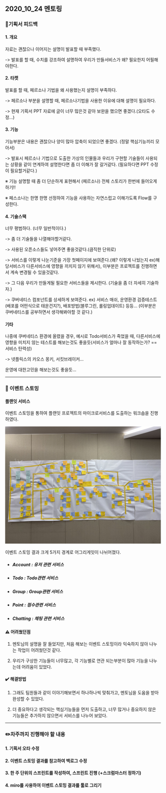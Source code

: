 ## 2020_10_24 멘토링

### 📝기획서 피드백

#### 1. 개요

자료는 괜찮으나 이어지는 설명이 발표할 때 부족했다.

-> 발표를 할 때, 수치를 강조하여 설명하여 우리가 만들서비스가 왜? 필요한지 어필해야한다.

#### 2. 타켓

발표를 할 때, 페르소나 기법을 왜 사용했는지 설명이 부족하다.

-> 페르소나 부분을 설명할 때, 페르소나기법을 사용한 이유에 대해 설명이 필요하다.

-> 현재 기획서 PPT 자료에 글이 너무 많은것 같아 보완을 했으면 좋겠다.(오타도 수정...)

#### 3. 기능

기능부분은 내용은 괜찮으나 양이 많아 압축이 되었으면 좋겠다. (정말 핵심기능끼리 모아서)

-> 발표시 페르소나 기법으로 도출한 가상의 인물들과 우리가 구현할 기술들이 사용되는 상황을 같이 연계하여 설명한다면 좀 더 이해가 잘 갈거같다. (필요하다면 PPT 수정이 필요할거같다.)

※ 기능 설명할 때 좀 더 단순하게 표현해서 (페르소나) 전체 스토리가 한번에 들어오게 하기!!

※ 페스소나는 한명 한명 선정하여 기능을 사용하는 자연스럽고 이해가도록 Flow를 구성한다.

#### 4. 기술스택

너무 평범하다. (너무 일반적이다.)

-> 좀 더 기술들을 나열해야할거같다.

-> 사용된 오픈소스들도 넣어주면 좋을것같다.(큼직한 단위로)

-> 서비스를 이렇게 나눈기준을 가장 첫페이지에 보여준다.(왜? 이렇게 나눴는지 ex)해당서비스가 다른서비스에 영향을 끼치지 않기 위해서), 이부분은 프로젝트를 진행하면서 계속 변경될 수 있을것같다.

-> 그 다음 우리가 만들게될 필요한 서비스들을 제시한다. (기술을 좀 더 자세히 기술하자.)

-> 쿠버네티스 컴포넌트를 상세하게 보여준다. ex) 서비스 매쉬, 운영환경 검증테스트(배포를 어떤식으로 태운건지?), 배포방법(블루그린, 롤링업데이트) 등등... (이부분은 쿠버네티스를 공부하면서 생각해봐야할 것 같다.)

#### 기타

나중에 쿠버네티스 환경에 올렸을 경우, 예시로 Todo서비스가 죽었을 때, 다른서비스에 영향을 미치지 않는 테스트를 해보는것도 좋을듯(서비스가 얼마나 잘 동작하는가? == 서비스 탄력성)

-> 넷플릭스의 카오스 몽키, 서킷브레이커...

운영에 대한고민을 해보는것도 좋을듯...

---

### 🌟 이벤트 스토밍

#### 플랜잇 서비스

이벤트 스토밍을 통하여 플랜잇 프로젝트의 마이크로서비스를 도출하는 워크숍을 진행하였다.

![이벤트스토밍_플랜잇](/img/이벤트스토밍_플랜잇.jpg)

이벤트 스토밍 결과 크게 5가지 경계로 어그리게잇이 나뉘어졌다.

- ##### Account : 유저 관련 서비스

- ##### Todo : Todo관련 서비스

- ##### Group : Group관련 서비스

- ##### Point : 점수관련 서비스

- ##### Chatting : 채팅 관련 서비스

#### ⚠️ 어려웠던점

1. 멘토님의 설명을 잘 들었지만, 처음 해보는 이벤트 스토밍이라 익숙하지 않아 나누는 작업이 어려웠던것 같다.

2. 우리가 구상한 기능들이 너무많고, 각 기능별로 연관 되는부분이 많아 기능을 나누는데 어려움이 있었다.

#### ✔️ 해결방법

1. 그래도 팀원들과 같이 이야기해보면서 하나하나씩 맞춰가고, 멘토님을 도움을 받아 완성할 수 있었다.

2. 더 중요하다고 생각되는 핵심기능들을 먼저 도출하고, 너무 많거나 중요하지 않은 기능들은 추가하지 않으면서 서비스를 나누어 보았다.

---

### ✏️차주까지 진행해야 할 내용

#### 1. 기획서 오타 수정

#### 2. 이벤트 스토밍 결과를 참고하여 백로그 수정

#### 3. 한 주 단위의 스프린트를 작성하여, 스프린트 진행 (+스크럼마스터 정하기)

#### 4. miro를 사용하여 이벤트 스토밍 결과를 툴로 그리기
